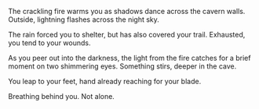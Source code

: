 
The crackling fire warms you as shadows dance across the cavern walls.  Outside, lightning flashes across the night sky.

The rain forced you to shelter, but has also covered your trail.  Exhausted, you tend to your wounds.

As you peer out into the darkness, the light from the fire catches for a brief moment on two shimmering eyes.  Something stirs, deeper in the cave.

You leap to your feet, hand already reaching for your blade.

Breathing behind you.  Not alone.
